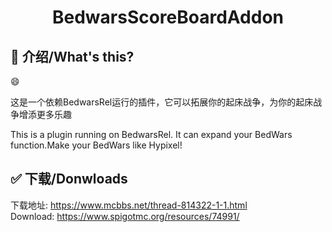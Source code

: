 <h1 align="center">BedwarsScoreBoardAddon</h1>

## 📌 介绍/What's this?

😄

这是一个依赖BedwarsRel运行的插件，它可以拓展你的起床战争，为你的起床战争增添更多乐趣  

This is a plugin running on BedwarsRel. It can expand your BedWars function.Make your BedWars like Hypixel!  

## ✅ 下载/Donwloads

  下载地址: https://www.mcbbs.net/thread-814322-1-1.html  
  Download: https://www.spigotmc.org/resources/74991/
